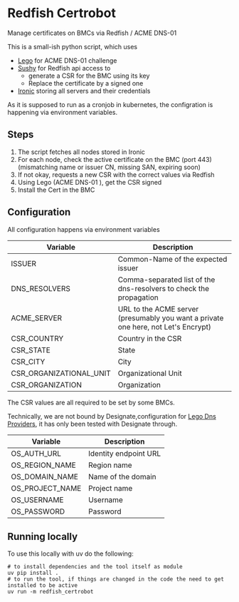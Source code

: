# Redfish Certrobot

Manage certificates on BMCs via Redfish / ACME DNS-01

This is a small-ish python script, which uses
- [Lego](https://go-acme.github.io/lego/) for ACME DNS-01 challenge
- [Sushy](https://pypi.org/project/sushy/) for Redfish api access to
  - generate a CSR for the BMC using its key
  - Replace the certificate by a signed one
- [Ironic](https://wiki.openstack.org/wiki/Ironic) storing all servers and their credentials

As it is supposed to run as a cronjob in kubernetes, the configration
is happening via environment variables.

## Steps

1. The script fetches all nodes stored in Ironic
3. For each node, check the active certificate on the BMC (port 443) (mismatching name or issuer CN, missing SAN, expiring soon)
4. If not okay, requests a new CSR with the correct values via Redfish
5. Using Lego (ACME DNS-01 ), get the CSR signed
6. Install the Cert in the BMC

## Configuration

All configuration happens via environment variables

| Variable                | Description                                                                         |
|-------------------------|-------------------------------------------------------------------------------------|
| ISSUER                  | Common-Name of the expected issuer                                                  |
| DNS_RESOLVERS           | Comma-separated list of the dns-resolvers to check the propagation                  |
| ACME_SERVER             | URL to the ACME server (presumably you want a private one here, not Let's Encrypt)  |
| CSR_COUNTRY             | Country in the CSR                                                                  |
| CSR_STATE               | State                                                                               |
| CSR_CITY                | City                                                                                |
| CSR_ORGANIZATIONAL_UNIT | Organizational Unit                                                                 |
| CSR_ORGANIZATION        | Organization                                                                        |


The CSR values are all required to be set by some BMCs.

Technically, we are not bound by Designate,configuration for [Lego Dns Providers](https://go-acme.github.io/lego/dns/),
it has only been tested with Designate through.

| Variable                | Description                                                                         |
|-------------------------|-------------------------------------------------------------------------------------|
| OS_AUTH_URL             | Identity endpoint URL                                                               |
| OS_REGION_NAME          | Region name                                                                         |
| OS_DOMAIN_NAME          | Name of the domain                                                                  |
| OS_PROJECT_NAME         | Project name                                                                        |
| OS_USERNAME             | Username                                                                            |
| OS_PASSWORD             | Password                                                                            |

## Running locally
To use this locally with uv do the following:
```
# to install dependencies and the tool itself as module
uv pip install .
# to run the tool, if things are changed in the code the need to get installed to be active
uv run -m redfish_certrobot
```
